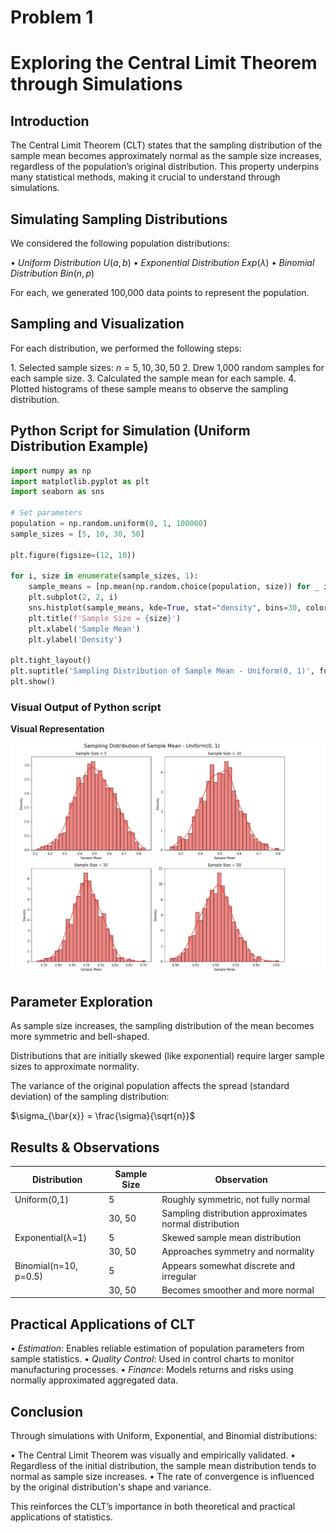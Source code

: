 # Problem 1
# Exploring the Central Limit Theorem through Simulations

## Introduction
The Central Limit Theorem (CLT) states that the sampling distribution of the sample mean becomes approximately normal as the sample size increases, regardless of the population’s original distribution. This property underpins many statistical methods, making it crucial to understand through simulations.

## Simulating Sampling Distributions
We considered the following population distributions:

•⁠  ⁠*Uniform Distribution* $U(a, b)$
•⁠  ⁠*Exponential Distribution* $Exp(\lambda)$
•⁠  ⁠*Binomial Distribution* $Bin(n, p)$

For each, we generated 100,000 data points to represent the population.

## Sampling and Visualization
For each distribution, we performed the following steps:

1.⁠ ⁠Selected sample sizes: $n = 5, 10, 30, 50$
2.⁠ ⁠Drew 1,000 random samples for each sample size.
3.⁠ ⁠Calculated the sample mean for each sample.
4.⁠ ⁠Plotted histograms of these sample means to observe the sampling distribution.

## Python Script for Simulation (Uniform Distribution Example)
``` python
import numpy as np
import matplotlib.pyplot as plt
import seaborn as sns

# Set parameters
population = np.random.uniform(0, 1, 100000)
sample_sizes = [5, 10, 30, 50]

plt.figure(figsize=(12, 10))

for i, size in enumerate(sample_sizes, 1):
    sample_means = [np.mean(np.random.choice(population, size)) for _ in range(1000)]
    plt.subplot(2, 2, i)
    sns.histplot(sample_means, kde=True, stat="density", bins=30, color='red')
    plt.title(f'Sample Size = {size}')
    plt.xlabel('Sample Mean')
    plt.ylabel('Density')

plt.tight_layout()
plt.suptitle('Sampling Distribution of Sample Mean - Uniform(0, 1)', fontsize=16, y=1.02)
plt.show()
```

### Visual Output of Python script 
**Visual Representation**

![Sampling Distribution](../../_pics/Statistics_task1.png)


## Parameter Exploration
As sample size increases, the sampling distribution of the mean becomes more symmetric and bell-shaped.

Distributions that are initially skewed (like exponential) require larger sample sizes to approximate normality.

The variance of the original population affects the spread (standard deviation) of the sampling distribution:

$\sigma_{\bar{x}} = \frac{\sigma}{\sqrt{n}}$

## Results & Observations

| Distribution            | Sample Size | Observation                                      |
|-------------------------|-------------|--------------------------------------------------|
| Uniform(0,1)            | 5           | Roughly symmetric, not fully normal              |
|                         | 30, 50      | Sampling distribution approximates normal distribution |
| Exponential(λ=1)        | 5           | Skewed sample mean distribution                  |
|                         | 30, 50      | Approaches symmetry and normality                |
| Binomial(n=10, p=0.5)   | 5           | Appears somewhat discrete and irregular          |
|                         | 30, 50      | Becomes smoother and more normal                 |

## Practical Applications of CLT
•⁠  ⁠*Estimation*: Enables reliable estimation of population parameters from sample statistics.
•⁠  ⁠*Quality Control*: Used in control charts to monitor manufacturing processes.
•⁠  ⁠*Finance*: Models returns and risks using normally approximated aggregated data.

## Conclusion
Through simulations with Uniform, Exponential, and Binomial distributions:

•⁠  ⁠The Central Limit Theorem was visually and empirically validated.
•⁠  ⁠Regardless of the initial distribution, the sample mean distribution tends to normal as sample size increases.
•⁠  ⁠The rate of convergence is influenced by the original distribution's shape and variance.

This reinforces the CLT’s importance in both theoretical and practical applications of statistics.